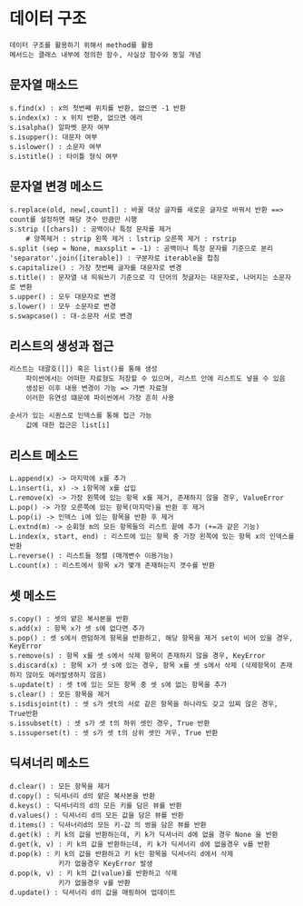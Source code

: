 # 데이터 구조
    데이터 구조를 활용하기 위해서 method를 활용
    메서드는 클래스 내부에 정의한 함수, 사실상 함수와 동일 개념

## 문자열 매소드
    s.find(x) : x의 첫번째 위치를 반환, 없으면 -1 반환
    s.index(x) : x 위치 반환, 없으면 에러
    s.isalpha() 알파벳 문자 여부
    s.isupper(): 대문자 여부
    s.islower() : 소문자 여부
    s.istitle() : 타이틀 형식 여부

## 문자열 변경 메소드
    s.replace(old, new[,count]) : 바꿀 대상 글자를 새로운 글자로 바꿔서 반환 ==> count를 설정하면 해당 갯수 만큼만 시행
    s.strip ([chars]) : 공백이나 특정 문자를 제거 
        # 양쪽제거 : strip 왼쪽 제거 : lstrip 오른쪽 제거 : rstrip
    s.split (sep = None, maxsplit = -1) : 공백이나 특정 문자를 기준으로 분리
    'separator'.join([iterable]) : 구분자로 iterable을 합침
    s.capitalize() : 가장 첫번째 글자를 대문자로 변경
    s.title() : 문자열 내 띄워쓰기 기준으로 각 단어의 첫글자는 대문자로, 나머지는 소문자로 변환
    s.upper() : 모두 대문자로 변경
    s.lower() : 모두 소문자로 변경
    s.swapcase() : 대-소문자 서로 변경

## 리스트의 생성과 접근
    리스트는 대괄호([]) 혹은 list()를 통해 생성
        파이썬에서는 어떠한 자료형도 저장할 수 있으며, 리스트 안에 리스트도 넣을 수 있음
        생성된 이후 내용 변경이 가능 => 가변 자료형
        이러한 유연성 떄문에 파이썬에서 가장 흔히 사용

    순서가 있는 시퀀스로 인덱스를 통해 접근 가능
        값에 대한 접근은 list[i]

## 리스트 메소드
    L.append(x) -> 마지막에 x를 추가
    L.insert(i, x) -> i항목에 x를 삽입
    L.remove(x) -> 가장 왼쪽에 있는 항목 x를 제거, 존재하지 않을 경우, ValueError
    L.pop() -> 가장 오른쪽에 있는 항목(마지막)을 반환 후 제거
    L.pop(i) -> 인덱스 i에 있는 항목을 반환 후 제거
    L.extnd(m) -> 순회형 m의 모든 항목들의 리스트 끝에 추가 (+=과 같은 기능)
    L.index(x, start, end) : 리스트에 있는 항목 중 가장 왼쪽에 있는 항목 x의 인덱스를 반환
    L.reverse() : 리스트들 정렬 (매개변수 이용가능)
    L.count(x) : 리스트에서 항목 x가 몇개 존재하는지 갯수를 반환

## 셋 메소드
    s.copy() : 셋의 얕은 복사본을 반환
    s.add(x) : 항목 x가 셋 s에 없다면 추가
    s.pop() : 셋 s에서 랜덤하게 항목을 반환하고, 해당 항목을 제거 set이 비어 있을 경우, KeyError
    s.remove(s) : 항목 x를 셋 s에서 삭제 항목이 존재하지 않을 경우, KeyError
    s.discard(x) : 항목 x가 셋 s에 있는 경우, 항목 x를 셋 s에서 삭제 (삭제항목이 존재하지 않아도 에러발생하지 않음)
    s.update(t) : 셋 t에 있는 모든 항목 중 셋 s에 없는 항목을 추가
    s.clear() : 모든 항목을 제거
    s.isdisjoint(t) : 셋 s가 셋t의 서로 같은 항목을 하나라도 갖고 있찌 않은 경우, True반환
    s.issubset(t) : 셋 s가 셋 t의 하위 셋인 경우, True 반환
    s.issuperset(t) : 셋 s가 셋 t의 상위 셋인 겨우, True 반환

## 딕셔너리 메소드
    d.clear() : 모든 항목을 제거
    d.copy() : 딕셔너리 d의 얕은 복사본을 반환
    d.keys() : 딕셔너리의 d의 모든 키를 담은 뷰를 반환
    d.values() : 딕셔너리 d의 모든 값을 담은 뷰를 반환
    d.items() : 딕셔너리d의 모든 키-값 의 쌍을 담은 뷰를 반환
    d.get(k) : 키 k의 값을 반환하는데, 키 k가 딕셔너리 d에 없을 경우 None 을 반환
    d.get(k, v) : 키 k의 값을 반환하는데, 키 k가 딕셔너리 d에 없을경우 v를 반환
    d.pop(k) : 키 k의 값을 반환하고 키 k인 항목을 딕셔너리 d에서 삭제
                키가 없을경우 KeyError 발생
    d.pop(k, v) : 키 k의 값(value)를 반환하고 삭제
                키가 없을경우 v를 반환
    d.update() : 딕셔너리 d의 값을 매핑하여 업데이트